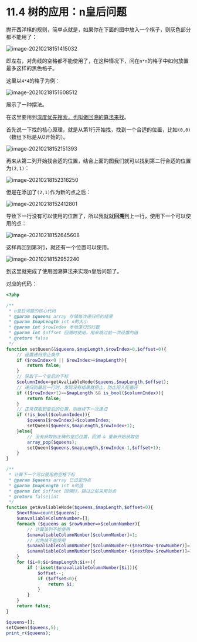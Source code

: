 # 11.4 树的应用：n皇后问题

抛开西洋棋的规则，简单点就是，如果你在下面的图中放入一个棋子，则灰色部分都不能用了：

![image-20210218151415032](https://tva1.sinaimg.cn/large/008eGmZEgy1gnrpjkg3tsj307306j3ye.jpg)

即左右，对角线的空格都不能使用了，在这种情况下，问在`n*n`的格子中如何放置最多这样的黑色格子。

这里以`4*4`的格子为例：

![image-20210218151608512](https://tva1.sinaimg.cn/large/008eGmZEgy1gnrplj0thxj30sm06rjrb.jpg)

展示了一种摆法。

在这里要用到[深度优先搜索，也叫做回溯的算法来找](https://blog.csdn.net/YQXLLWY/article/details/113845073)。

首先说一下找的核心原理，就是从第1行开始找，找到一个合适的位置，比如`(0,0)`（数组下标是从0开始的）。

![image-20210218152151393](https://tva1.sinaimg.cn/large/008eGmZEgy1gnrprh3c1zj309k08djrb.jpg)

再来从第二列开始找合适的位置，结合上面的图我们就可以找到第二行合适的位置为`(2,1)`：

![image-20210218152316250](https://tva1.sinaimg.cn/large/008eGmZEgy1gnrpsxute2j308r085dfr.jpg)

但是在添加了`(2,1)`作为新的点之后：

![image-20210218152412801](https://tva1.sinaimg.cn/large/008eGmZEgy1gnrptxf1mtj308z080dfr.jpg)

导致下一行没有可以使用的位置了，所以我就就**回溯**到上一行，使用下一个可以使用的点：

![image-20210218152645608](https://tva1.sinaimg.cn/large/008eGmZEgy1gnrpwkgvafj308207q3yf.jpg)

这样再回到第3行，就还有一个位置可以使用。

![image-20210218152952240](https://tva1.sinaimg.cn/large/008eGmZEgy1gnrpztda4ej308907u0sn.jpg)

到这里就完成了使用回溯算法来实现n皇后问题了。

对应的代码：

```php
<?php

/**
 * n皇后问题的核心代码
 * @param $queens array 存储每次递归后的结果
 * @param $mapLength int n的大小
 * @param int $rowIndex 本地递归的行数
 * @param int $offset 回溯时使用，用来跳过前一次设置的值
 * @return false
 */
function setQueen(&$queens,$mapLength,$rowIndex=0,$offset=0){
    // 设置递归停止条件
    if ($rowIndex<0 || $rowIndex>=$mapLength){
        return false;
    }
    // 获取下一个皇后的下标
    $columnIndex=getAvaliableNode($queens,$mapLength,$offset);
    // 递归到最后一行时，发现没有结果就停止，防止陷入死循环
    if (($rowIndex+1)==$mapLength && is_bool($columnIndex)){
        return false;
    }
    // 正常获取到皇后的位置，则继续下一次递归
    if (!is_bool($columnIndex)){
        $queens[$rowIndex]=$columnIndex;
        setQueen($queens,$mapLength,$rowIndex+1);
    }else{
        // 没有获取到正确的皇后位置，回溯 & 重新开始获取值
        array_pop($queens);
        setQueen($queens,$mapLength,$rowIndex-1,$offset+1);
    }
}

/**
 * 计算下一个可以使用的空格下标
 * @param $queens array 已设定的点
 * @param $mapLength int n的值
 * @param int $offset 回溯时，跳过之前采用的点
 * @return false|int
 */
function getAvaliableNode($queens,$mapLength,$offset=0){
    $nextRow=count($queens);
    $unavaliableColumnNumber=[];
    foreach ($queens as $rowNumber=>$columnNumber){
        // 计算该列不能使用
        $unavaliableColumnNumber[$columnNumber]=1;
        // 对角线不能使用
        $unavaliableColumnNumber[$columnNumber+($nextRow-$rowNumber)]=1;
        $unavaliableColumnNumber[$columnNumber-($nextRow-$rowNumber)]=1;
    }
    for ($i=0;$i<$mapLength;$i++){
        if (!isset($unavaliableColumnNumber[$i])){
            $offset--;
            if ($offset<0){
                return $i;
            }
        }
    }
    return false;
}

$queens=[];
setQueen($queens,5);
print_r($queens);
```

